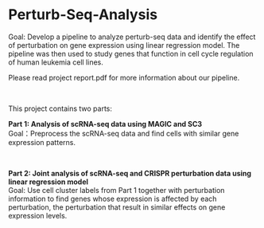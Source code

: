 # Perturb-Seq-Analysis

Goal: Develop a pipeline to analyze perturb-seq data and identify the effect of perturbation on gene expression using linear regression model. The pipeline was then used to study genes that function in cell cycle regulation of human leukemia cell lines. 
<br />

Please read project report.pdf for more information about our pipeline. 

<br />

This project contains two parts: 

**Part 1: Analysis of scRNA-seq data using MAGIC and SC3**
<br />
Goal：Preprocess the scRNA-seq data and find cells with similar gene expression patterns.

<br />

**Part 2: Joint analysis of scRNA-seq and CRISPR perturbation data using linear regression model**
<br />
Goal: Use cell cluster labels from Part 1 together with perturbation information to find genes whose expression is affected by each perturbation, the perturbation that result               in similar effects on gene expression levels.
